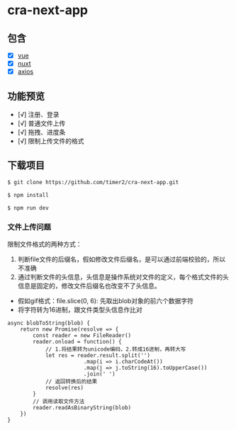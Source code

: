 # cra-next-app

## 包含

- [x] [vue](https://cn.vuejs.org/v2/guide/)
- [x] [nuxt](https://zh.nuxtjs.org/guide/installation)
- [x] [axios](https://github.com/axios/axios)

## 功能预览
- [√] 注册、登录
- [√] 普通文件上传
- [√] 拖拽、进度条
- [√] 限制上传文件的格式

## 下载项目

```sh
$ git clone https://github.com/timer2/cra-next-app.git
```
```sh
$ npm install
```
```sh
$ npm run dev
```
### 文件上传问题
限制文件格式的两种方式：
1. 判断file文件的后缀名，假如修改文件后缀名，是可以通过前端校验的，所以不准确
2. 通过判断文件的头信息，头信息是操作系统对文件的定义，每个格式文件的头信息是固定的，修改文件后缀名也改变不了头信息。
* 假如gif格式：file.slice(0, 6): 先取出blob对象的前六个数据字符
* 将字符转为16进制，跟文件类型头信息作比对
```
async blobToString(blob) {
    return new Promise(resolve => {
        const reader = new FileReader()
        reader.onload = function() {
            // 1.将结果转为unicode编码，2.转成16进制，再转大写
            let res = reader.result.split('')
                        .map(i => i.charCodeAt())
                        .map(j => j.toString(16).toUpperCase())
                        .join(' ')
            // 返回转换后的结果
            resolve(res)
        }
        // 调用读取文件方法
        reader.readAsBinaryString(blob)
    })
}
```
